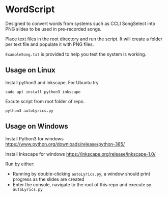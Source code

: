 # WordScript

Designed to convert words from systems such as CCLI SongSelect into PNG slides to be used in pre-recorded songs.

Place text files in the root directory and run the script.  It will create a folder per text file and populate it with PNG files.

`ExampleSong.txt` is provided to help you test the system is working.

## Usage on Linux

Install python3 and inkscape.  For Ubuntu try

    sudo apt install python3 inkscape

Excute script from root folder of repo.

    python3 autoLyrics.py

## Usage on Windows

Install Python3 for windows https://www.python.org/downloads/release/python-385/

Install Inkscape for windows https://inkscape.org/release/inkscape-1.0/

Run by either:
* Running by double-clicking `autoLyrics.py`, a window should print progress as the slides are created
* Enter the console, navigate to the root of this repo and execute `py autoLyrics.py`
